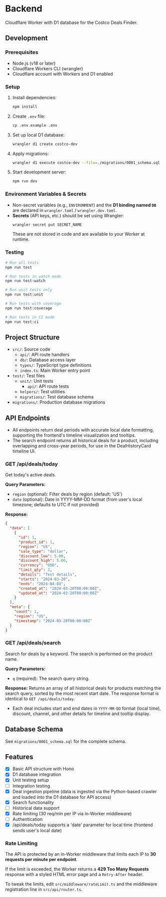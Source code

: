 # Backend

Cloudflare Worker with D1 database for the Costco Deals Finder.

## Development

### Prerequisites

- Node.js (v18 or later)
- Cloudflare Workers CLI (wrangler)
- Cloudflare account with Workers and D1 enabled

### Setup

1. Install dependencies:

   ```bash
   npm install
   ```

2. Create `.env` file:

   ```bash
   cp .env.example .env
   ```

3. Set up local D1 database:

   ```bash
   wrangler d1 create costco-dev
   ```

4. Apply migrations:

   ```bash
   wrangler d1 execute costco-dev --file=./migrations/0001_schema.sql
   ```

5. Start development server:
   ```bash
   npm run dev
   ```

### Environment Variables & Secrets

- Non-secret variables (e.g., `ENVIRONMENT`) and the **D1 binding named `DB`** are declared in `wrangler.toml` / `wrangler.dev.toml`.
- **Secrets** (API keys, etc.) should be set using Wrangler:
  ```bash
  wrangler secret put SECRET_NAME
  ```
  These are not stored in code and are available to your Worker at runtime.

### Testing

```bash
# Run all tests
npm run test

# Run tests in watch mode
npm run test:watch

# Run unit tests only
npm run test:unit

# Run tests with coverage
npm run test:coverage

# Run tests in CI mode
npm run test:ci
```

## Project Structure

- `src/`: Source code
  - `api/`: API route handlers
  - `db/`: Database access layer
  - `types/`: TypeScript type definitions
  - `index.ts`: Main Worker entry point
- `test/`: Test files
  - `unit/`: Unit tests
    - `api/`: API route tests
  - `helpers/`: Test utilities
  - `migrations/`: Test database schema
- `migrations/`: Production database migrations

## API Endpoints

- All endpoints return deal periods with accurate local date formatting, supporting the frontend's timeline visualization and tooltips.
- The search endpoint returns all historical deals for a product, including overlapping and cross-year periods, for use in the DealHistoryCard timeline UI.

### GET /api/deals/today
Get today's active deals.

**Query Parameters:**
- `region` (optional): Filter deals by region (default: 'US')
- `date` (optional): Date in YYYY-MM-DD format (from user's local timezone; defaults to UTC if not provided)

**Response:**
```json
{
  "data": [
    {
      "id": 1,
      "product_id": 1,
      "region": "US",
      "sale_type": "dollar",
      "discount_low": 5.00,
      "discount_high": 5.00,
      "currency": "USD",
      "limit_qty": 2,
      "details": "Test details",
      "starts": "2024-03-20",
      "ends": "2024-04-03",
      "created_at": "2024-03-20T00:00:00Z",
      "updated_at": "2024-03-20T00:00:00Z"
    }
  ],
  "meta": {
    "count": 1,
    "region": "US",
    "timestamp": "2024-03-20T00:00:00Z"
  }
}
```

### GET /api/deals/search
Search for deals by a keyword. The search is performed on the product name.

**Query Parameters:**
- `q` (required): The search query string.

**Response:**
Returns an array of all historical deals for products matching the search query, sorted by the most recent start date. The response format is identical to `GET /api/deals/today`.
- Each deal includes start and end dates in `YYYY-MM-DD` format (local time), discount, channel, and other details for timeline and tooltip display.

## Database Schema

See `migrations/0001_schema.sql` for the complete schema.

## Features

- [x] Basic API structure with Hono
- [x] D1 database integration
- [x] Unit testing setup
- [ ] Integration testing
- [x] Deal ingestion pipeline (data is ingested via the Python-based crawler and loaded into the D1 database for API access)
- [x] Search functionality
- [ ] Historical data support
- [x] Rate limiting (30 req/min per IP via in-Worker middleware)
- [ ] Authentication
- [x] /api/deals/today supports a 'date' parameter for local time (frontend sends user's local date)

### Rate Limiting

The API is protected by an in-Worker middleware that limits each IP to **30 requests per minute per endpoint**.

If the limit is exceeded, the Worker returns a **429 Too Many Requests** response with a styled HTML error page and a `Retry-After` header.

To tweak the limits, edit `src/middleware/rateLimit.ts` and the middleware registration line in `src/api/router.ts`.
